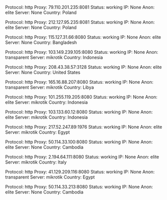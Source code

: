 Protocol: http
Proxy: 79.110.201.235:8081
Status: working
IP: None
Anon: elite
Server: None
Country: Poland

Protocol: http
Proxy: 212.127.95.235:8081
Status: working
IP: None
Anon: elite
Server: None
Country: Poland

Protocol: http
Proxy: 115.127.31.66:8080
Status: working
IP: None
Anon: elite
Server: None
Country: Bangladesh

Protocol: http
Proxy: 103.149.239.105:8080
Status: working
IP: None
Anon: transparent
Server: mikrotik
Country: Indonesia

Protocol: http
Proxy: 208.43.38.57:3128
Status: working
IP: None
Anon: elite
Server: None
Country: United States

Protocol: http
Proxy: 165.16.88.207:8080
Status: working
IP: None
Anon: transparent
Server: mikrotik
Country: Libya

Protocol: http
Proxy: 101.255.119.205:8080
Status: working
IP: None
Anon: elite
Server: mikrotik
Country: Indonesia

Protocol: http
Proxy: 103.133.60.12:8080
Status: working
IP: None
Anon: elite
Server: mikrotik
Country: Indonesia

Protocol: http
Proxy: 217.52.247.89:1976
Status: working
IP: None
Anon: elite
Server: mikrotik
Country: Egypt

Protocol: http
Proxy: 50.114.33.100:8080
Status: working
IP: None
Anon: elite
Server: None
Country: Cambodia

Protocol: http
Proxy: 2.194.64.111:8080
Status: working
IP: None
Anon: elite
Server: mikrotik
Country: Italy

Protocol: http
Proxy: 41.129.209.116:8080
Status: working
IP: None
Anon: transparent
Server: mikrotik
Country: Egypt

Protocol: http
Proxy: 50.114.33.213:8080
Status: working
IP: None
Anon: elite
Server: None
Country: Cambodia

